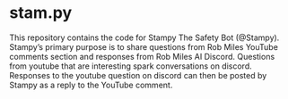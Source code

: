 # stam.py

This repository contains the code for Stampy The Safety Bot (@Stampy). Stampy’s primary purpose is to share questions from Rob Miles YouTube comments section and responses from Rob Miles AI Discord. Questions from youtube that are interesting spark conversations on discord. Responses to the youtube question on discord can then be posted by Stampy as a reply to the YouTube comment.
